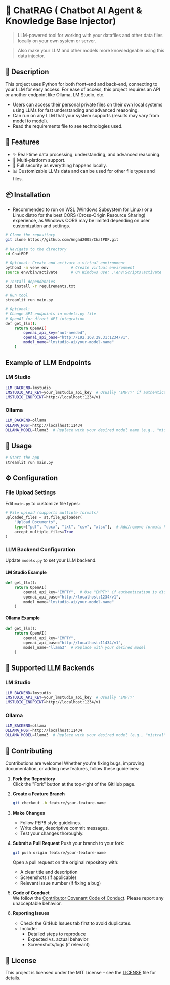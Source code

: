 # 🚀 ChatRAG ( Chatbot AI Agent & Knowledge Base Injector)

> LLM-powered tool for working with your datafiles and other data files locally on your own system or server.

> Also make your LLM and other models more knowledgeable using this data injector.

## 📌 Description
This project uses Python for both front-end and back-end, connecting to your LLM for easy access. For ease of access, this project requires an API or another endpoint like Ollama, LM Studio, etc.
- Users can access their personal private files on their own local systems using LLMs for fast understanding and advanced reasoning.
- Can run on any LLM that your system supports (results may vary from model to model).
- Read the requirements file to see technologies used.

## 🌟 Features
- ✨ Real-time data processing, understanding, and advanced reasoning.
- 🚀 Multi-platform support.
- 🔐 Full security as everything happens locally.
- 📊 Customizable LLMs data and can be used for other file types and files.

## 📦 Installation
- Recommended to run on WSL (Windows Subsystem for Linux) or a Linux distro for the best CORS (Cross-Origin Resource Sharing) experience, as Windows CORS may be limited depending on user customization and settings.

```bash
# Clone the repository
git clone https://github.com/Angad2005/ChatPDF.git

# Navigate to the directory
cd ChatPDF

# Optional: Create and activate a virtual environment
python3 -m venv env          # Create virtual environment
source env/bin/activate      # On Windows use: .\env\Scripts\activate

# Install dependencies
pip install -r requirements.txt

# Run tool
streamlit run main.py

# Optional:
# Change API endpoints in models.py file
# OpenAI for direct API integration
def get_llm():
    return OpenAI(
        openai_api_key="not-needed",
        openai_api_base="http://192.168.29.31:1234/v1",
        model_name="lmstudio-ai/your-model-name"
    )
```

## Example of LLM Endpoints

### LM Studio
```bash
LLM_BACKEND=lmstudio  
LMSTUDIO_API_KEY=your_lmstudio_api_key  # Usually "EMPTY" if authentication is disabled  
LMSTUDIO_ENDPOINT=http://localhost:1234/v1  
```

### Ollama
```bash
LLM_BACKEND=ollama  
OLLAMA_HOST=http://localhost:11434  
OLLAMA_MODEL=llama3  # Replace with your desired model name (e.g., "mistral", "phi3")  
```

## 🧪 Usage
```bash
# Start the app
streamlit run main.py
```

## ⚙️ Configuration

### File Upload Settings
Edit `main.py` to customize file types:

```python
# File upload (supports multiple formats)
uploaded_files = st.file_uploader(
    "Upload Documents",
    type=["pdf", "docx", "txt", "csv", "xlsx"],  # Add/remove formats here
    accept_multiple_files=True
)
```

### LLM Backend Configuration
Update `models.py` to set your LLM backend.

#### LM Studio Example
```python
def get_llm():
    return OpenAI(
        openai_api_key="EMPTY",  # Use "EMPTY" if authentication is disabled
        openai_api_base="http://localhost:1234/v1",
        model_name="lmstudio-ai/your-model-name"
    )
```

#### Ollama Example
```python
def get_llm():
    return OpenAI(
        openai_api_key="EMPTY",
        openai_api_base="http://localhost:11434/v1",
        model_name="llama3"  # Replace with your desired model
    )
```

## 🧩 Supported LLM Backends

### LM Studio
```bash
LLM_BACKEND=lmstudio  
LMSTUDIO_API_KEY=your_lmstudio_api_key  # Usually "EMPTY"
LMSTUDIO_ENDPOINT=http://localhost:1234/v1  
```

### Ollama
```bash
LLM_BACKEND=ollama  
OLLAMA_HOST=http://localhost:11434  
OLLAMA_MODEL=llama3  # Replace with your desired model (e.g., "mistral", "phi3")
```

## 🤝 Contributing
Contributions are welcome! Whether you're fixing bugs, improving documentation, or adding new features, follow these guidelines:

1. **Fork the Repository**  
   Click the "Fork" button at the top-right of the GitHub page.

2. **Create a Feature Branch**
   ```bash
   git checkout -b feature/your-feature-name
   ```

3. **Make Changes**
   - Follow PEP8 style guidelines.
   - Write clear, descriptive commit messages.
   - Test your changes thoroughly.

4. **Submit a Pull Request**
   Push your branch to your fork:
   ```bash
   git push origin feature/your-feature-name
   ```
   Open a pull request on the original repository with:
   - A clear title and description
   - Screenshots (if applicable)
   - Relevant issue number (if fixing a bug)

5. **Code of Conduct**  
   We follow the [Contributor Covenant Code of Conduct](https://www.contributor-covenant.org/). Please report any unacceptable behavior.

6. **Reporting Issues**  
   - Check the GitHub Issues tab first to avoid duplicates.
   - Include:
     - Detailed steps to reproduce
     - Expected vs. actual behavior
     - Screenshots/logs (if relevant)

## 📄 License
This project is licensed under the MIT License – see the [LICENSE](LICENSE) file for details.
